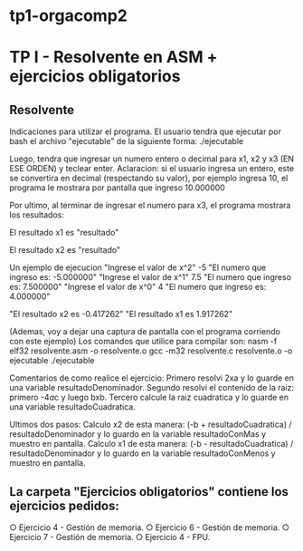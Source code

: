 # tp1-orgacomp2
# TP I - Resolvente en ASM + ejercicios obligatorios

## Resolvente
Indicaciones para utilizar el programa.
El usuario tendra que ejecutar por bash el archivo "ejecutable" de la siguiente forma:
./ejecutable


Luego, tendra que ingresar un numero entero o decimal para x1, x2 y x3 (EN ESE ORDEN) y teclear enter.
Aclaracion: si el usuario ingresa un entero, este se convertira en decimal (respectando su valor), por ejemplo ingresa 10, el programa le mostrara por pantalla que ingreso 10.000000


Por ultimo, al terminar de ingresar el numero para x3, el programa mostrara los resultados:

  El resultado x1 es "resultado"
  
  El resultado x2 es "resultado"


Un ejemplo de ejecucion
  "Ingrese el valor de x^2"
  -5
  "El numero que ingreso es: -5.000000"
  "Ingrese el valor de x^1"
  7.5
  "El numero que ingreso es: 7.500000"
  "Ingrese el valor de x^0"
  4
  "El numero que ingreso es: 4.000000"
  
  "El resultado x2 es -0.417262"
  "El resultado x1 es 1.917262"
  
  
(Ademas, voy a dejar una captura de pantalla con el programa corriendo con este ejemplo)
Los comandos que utilice para compilar son:
  nasm -f elf32 resolvente.asm -o resolvente.o
  gcc -m32 resolvente.c resolvente.o -o ejecutable
  ./ejecutable
  
  
Comentarios de como realice el ejercicio:
  Primero resolvi 2xa y lo guarde en una variable resultadoDenominador.
  Segundo resolvi el contenido de la raiz: primero -4*a*c y luego bxb.
  Tercero calcule la raiz cuadratica y lo guarde en una variable resultadoCuadratica.

  Ultimos dos pasos:
    Calculo x2 de esta manera: (-b + resultadoCuadratica) / resultadoDenominador y lo guardo en la variable resultadoConMas y muestro en pantalla.
    Calculo x1 de esta manera: (-b - resultadoCuadratica) / resultadoDenominador y lo guardo en la variable resultadoConMenos y muestro en pantalla.
  


## La carpeta "Ejercicios obligatorios" contiene los ejercicios pedidos:
○ Ejercicio 4 - Gestión de memoria.
○ Ejercicio 6 - Gestión de memoria.
○ Ejercicio 7 - Gestión de memoria.
○ Ejercicio 4 - FPU.
